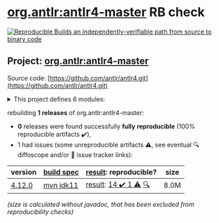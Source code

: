 [org.antlr:antlr4-master](https://central.sonatype.com/artifact/org.antlr/antlr4-master/4.12.0/versions) RB check
=======

[![Reproducible Builds](https://reproducible-builds.org/images/logos/rb.svg) an independently-verifiable path from source to binary code](https://reproducible-builds.org/)

## Project: [org.antlr:antlr4-master](https://central.sonatype.com/artifact/org.antlr/antlr4-master/4.12.0/versions)

Source code: [https://github.com/antlr/antlr4.git](https://github.com/antlr/antlr4.git)

<details><summary>This project defines 6 modules:</summary>

* [org.antlr:antlr4](https://central.sonatype.com/artifact/org.antlr/antlr4/4.12.0)
* [org.antlr:antlr4-master](https://central.sonatype.com/artifact/org.antlr/antlr4-master/4.12.0)
* [org.antlr:antlr4-maven-plugin](https://central.sonatype.com/artifact/org.antlr/antlr4-maven-plugin/4.12.0)
* [org.antlr:antlr4-runtime](https://central.sonatype.com/artifact/org.antlr/antlr4-runtime/4.12.0)
* [org.antlr:antlr4-runtime-testsuite](https://central.sonatype.com/artifact/org.antlr/antlr4-runtime-testsuite/4.12.0)
* [org.antlr:antlr4-tool-testsuite](https://central.sonatype.com/artifact/org.antlr/antlr4-tool-testsuite/4.12.0)
</details>

rebuilding **1 releases** of org.antlr:antlr4-master:
- **0** releases were found successfully **fully reproducible** (100% reproducible artifacts :heavy_check_mark:),
- 1 had issues (some unreproducible artifacts :warning:, see eventual :mag: diffoscope and/or :memo: issue tracker links):

| version | [build spec](/BUILDSPEC.md) | [result](https://reproducible-builds.org/docs/jvm/): reproducible? | size |
| -- | --------- | ------ | -- |
| [4.12.0](https://central.sonatype.com/artifact/org.antlr/antlr4-master/4.12.0/pom) | [mvn jdk11](antlr4-4.12.0.buildspec) | [result](antlr4-master-4.12.0.buildinfo): [14 :heavy_check_mark:  1 :warning:](antlr4-master-4.12.0.buildcompare) [:mag:](antlr4-master-4.12.0.diffoscope) | 8.0M |

<i>(size is calculated without javadoc, that has been excluded from reproducibility checks)</i>
